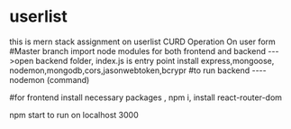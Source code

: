 # userlist
this is mern stack assignment on userlist
CURD Operation On user form
#Master branch
import node modules for both frontend and backend
--->open backend folder, index.js is entry point
install express,mongoose, nodemon,mongodb,cors,jasonwebtoken,bcrypr
#to run backend ----
nodemon           (command)

#for frontend
install necessary packages , npm i, install react-router-dom

npm start       to run on localhost 3000
